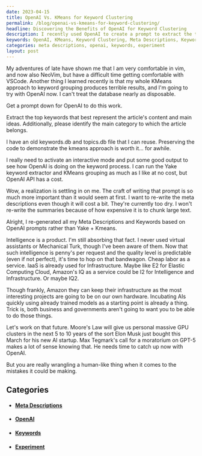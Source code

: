 ```yaml
---
date: 2023-04-15
title: OpenAI Vs. KMeans for Keyword Clustering
permalink: /blog/openai-vs-kmeans-for-keyword-clustering/
headline: Discovering the Benefits of OpenAI for Keyword Clustering
description: I recently used OpenAI to create a prompt to extract the top keywords and main category for my article. Using my old keywords.db and topics.db files, I re-generated my Meta Descriptions and Keywords based on OpenAI prompts. I discovered that intelligence is a product, and I'm excited to share the results of my experiment with you!
keywords: OpenAI, KMeans, Keyword Clustering, Meta Descriptions, Keywords, Intelligence, Product, Experiment, Results, Category, Topics, Files
categories: meta descriptions, openai, keywords, experiment
layout: post
---
```


My adventures of late have shown me that I am very comfortable in vim, and now
also NeoVim, but have a difficult time getting comfortable with VSCode. Another
thing I learned recently is that my whole KMeans approach to keyword grouping
produces terrible results, and I'm going to try with OpenAI now. I can't treat
the database nearly as disposable.

Get a prompt down for OpenAI to do this work.

Extract the top keywords that best represent the article's content and main
ideas. Additionally, please identify the main category to which the article
belongs.

I have an old keywords.db and topics.db file that I can reuse. Preserving the
code to demonstrate the kmeans approach is worth it... for awhile.

I really need to activate an interactive mode and put some good output to see
how OpenAI is doing on the keyword process. I can run the Yake keyword
extractor and KMeans grouping as much as I like at no cost, but OpenAI API has
a cost.

Wow, a realization is settling in on me. The craft of writing that prompt is so
much more important than it would seem at first. I want to re-write the meta
descriptions even though it will cost a bit. They're currently too dry. I won't
re-write the summaries because of how expensive it is to chunk large text.

Alright, I re-generated all my Meta Descriptions and Keywords based on OpenAI
prompts rather than Yake + Kmeans.

Intelligence is a product. I'm still absorbing that fact. I never used virtual
assistants or Mechanical Turk, though I've been aware of them. Now that such
intelligence is penny's per request and the quality level is predictable (even
if not perfect), it's time to hop on that bandwagon. Cheap labor as a service.
IaaS is already used for Infrastructure. Maybe like E2 for Elastic Computing
Cloud, Amazon's IQ as a service could be I2 for Intelligence and
Infrastructure. Or maybe IQ2.

Though frankly, Amazon they can keep their infrastructure as the most
interesting projects are going to be on our own hardware. Incubating AIs
quickly using already trained models as a starting point is already a thing.
Trick is, both business and governments aren't going to want you to be able to
do those things.

Let's work on that future. Moore's Law will give us personal massive GPU
clusters in the next 5 to 10 years of the sort Elon Musk just bought this March
for his new AI startup. Max Tegmark's call for a moratorium on GPT-5 makes a
lot of sense knowing that. He needs time to catch up now with OpenAI.

But you are really wrangling a human-like thing when it comes to the mistakes
it could be making.


## Categories

<ul>
<li><h4><a href='/meta-descriptions/'>Meta Descriptions</a></h4></li>
<li><h4><a href='/openai/'>OpenAI</a></h4></li>
<li><h4><a href='/keywords/'>Keywords</a></h4></li>
<li><h4><a href='/experiment/'>Experiment</a></h4></li></ul>